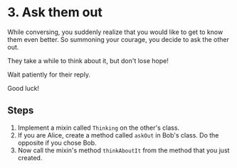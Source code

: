# 3. Ask them out

While conversing, you suddenly realize that you would like to get to know them even better. So summoning your courage, you decide to ask the other out.

They take a while to think about it, but don't lose hope!

Wait patiently for their reply.

Good luck!

## Steps

1. Implement a mixin called `Thinking` on the other's class.
2. If you are Alice, create a method called `askOut` in Bob's class. Do the opposite if you chose Bob.
3. Now call the mixin's method `thinkAboutIt` from the method that you just created.